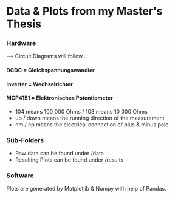 # Data & Plots from my Master's Thesis

### Hardware

--> Circuit Diagrams will follow...

#### DCDC = Gleichspannungswandler

#### Inverter = Wechselrichter

#### MCP4151 = Elektronisches Potentiometer

- 104 means 100 000 Ohms / 103 means 10 000 Ohms
- up / down means the running direction of the measurement
- nm / cp means the electrical connection of plus & minus pole

### Sub-Folders

- Raw data can be found under /data
- Resulting Plots can be found under /results

### Software

Plots are generated by Matplotlib & Numpy with help of Pandas.